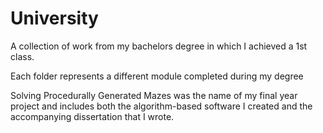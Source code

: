 # University
A collection of work from my bachelors degree in which I achieved a 1st class.

Each folder represents a different module completed during my degree

Solving Procedurally Generated Mazes was the name of my final year project and includes both the algorithm-based software I created and the accompanying dissertation that I wrote.
